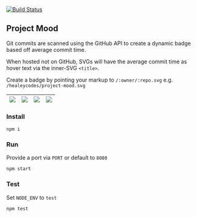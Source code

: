 [![Build Status](https://travis-ci.org/healeycodes/project-mood.svg?branch=master)](https://travis-ci.org/healeycodes/project-mood)

## Project Mood

Git commits are scanned using the GitHub API to create a dynamic badge based off average commit time.

When hosted not on GitHub, SVGs will have the average commit time as hover text via the inner-SVG `<title>`.

Create a badge by pointing your markup to `/:owner/:repo.svg` e.g. `/healeycodes/project-mood.svg`

| ![](https://github.com/healeycodes/project-mood/blob/master/samples/project%20mood-morning.svg) | ![](https://github.com/healeycodes/project-mood/blob/master/samples/project%20mood-day-time.svg) | ![](https://github.com/healeycodes/project-mood/blob/master/samples/project%20mood-twilight.svg) | ![](https://github.com/healeycodes/project-mood/blob/master/samples/project%20mood-night-time.svg)
| - | - | - | -

### Install

`npm i`

### Run

Provide a port via `PORT` or default to `8080`

`npm start`

### Test

Set `NODE_ENV` to `test`

`npm test`
